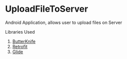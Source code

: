 # UploadFileToServer
Android Application, allows user to upload files on Server

Libraries Used

 1. [ButterKnife](http://jakewharton.github.io/butterknife/)
 2. [Retrofit](https://square.github.io/retrofit/) 
 3. [Glide](https://github.com/bumptech/glide)
 

